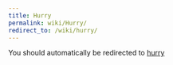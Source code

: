```yaml
---
title: Hurry
permalink: wiki/Hurry/
redirect_to: /wiki/hurry/
---
```


You should automatically be redirected to [hurry](/wiki/hurry/)
